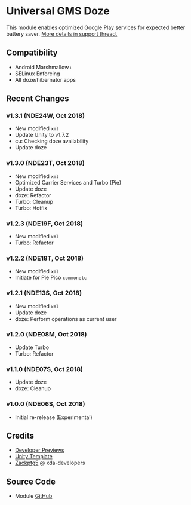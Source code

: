# Universal GMS Doze
This module enables optimized Google Play services for expected better battery saver. [More details in support thread.](https://forum.xda-developers.com/apps/magisk/module-universal-gms-doze-t3853710)

## Compatibility
- Android Marshmallow+
- SELinux Enforcing
- All doze/hibernator apps

## Recent Changes
### v1.3.1 (NDE24W, Oct 2018)
- New modified `xml`
- Update Unity to v1.7.2
- cu: Checking doze availability
- Update doze

### v1.3.0 (NDE23T, Oct 2018)
- New modified `xml`
- Optimized Carrier Services and Turbo (Pie)
- Update doze
- doze: Refactor
- Turbo: Cleanup
- Turbo: Hotfix

### v1.2.3 (NDE19F, Oct 2018)
- New modified `xml`
- Turbo: Refactor

### v1.2.2 (NDE18T, Oct 2018)
- New modified `xml`
- Initiate for Pie Pico `commonetc`

### v1.2.1 (NDE13S, Oct 2018)
- New modified `xml`
- Update doze
- doze: Perform operations as current user

### v1.2.0 (NDE08M, Oct 2018)
- Update Turbo
- Turbo: Refactor

### v1.1.0 (NDE07S, Oct 2018)
- Update doze
- doze: Cleanup

### v1.0.0 (NDE06S, Oct 2018)
- Initial re-release (Experimental)

## Credits
- [Developer Previews](https://developer.android.com/topic/performance/power/)
- [Unity Template](https://github.com/Zackptg5/Unity)
- [Zackptg5](https://forum.xda-developers.com/member.php?u=6037748) @ xda-developers

## Source Code
- Module [GitHub](https://github.com/gloeyisk/UniversalGMSDoze)
